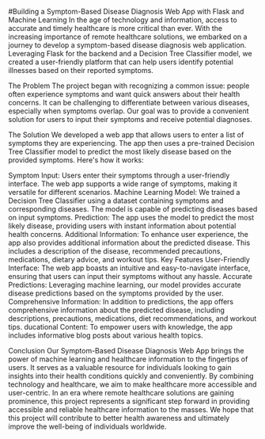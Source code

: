 #Building a Symptom-Based Disease Diagnosis Web App with Flask and Machine Learning
In the age of technology and information, access to accurate and timely healthcare is more critical than ever. With the increasing importance of remote healthcare solutions, we embarked on a journey to develop a symptom-based disease diagnosis web application. Leveraging Flask for the backend and a Decision Tree Classifier model, we created a user-friendly platform that can help users identify potential illnesses based on their reported symptoms.

The Problem
The project began with recognizing a common issue: people often experience symptoms and want quick answers about their health concerns. It can be challenging to differentiate between various diseases, especially when symptoms overlap. Our goal was to provide a convenient solution for users to input their symptoms and receive potential diagnoses.

The Solution
We developed a web app that allows users to enter a list of symptoms they are experiencing. The app then uses a pre-trained Decision Tree Classifier model to predict the most likely disease based on the provided symptoms. Here's how it works:

Symptom Input: Users enter their symptoms through a user-friendly interface. The web app supports a wide range of symptoms, making it versatile for different scenarios.
Machine Learning Model: We trained a Decision Tree Classifier using a dataset containing symptoms and corresponding diseases. The model is capable of predicting diseases based on input symptoms.
Prediction: The app uses the model to predict the most likely disease, providing users with instant information about potential health concerns.
Additional Information: To enhance user experience, the app also provides additional information about the predicted disease. This includes a description of the disease, recommended precautions, medications, dietary advice, and workout tips.
Key Features
User-Friendly Interface: The web app boasts an intuitive and easy-to-navigate interface, ensuring that users can input their symptoms without any hassle.
Accurate Predictions: Leveraging machine learning, our model provides accurate disease predictions based on the symptoms provided by the user.
Comprehensive Information: In addition to predictions, the app offers comprehensive information about the predicted disease, including descriptions, precautions, medications, diet recommendations, and workout tips.
ducational Content: To empower users with knowledge, the app includes informative blog posts about various health topics.

Conclusion
Our Symptom-Based Disease Diagnosis Web App brings the power of machine learning and healthcare information to the fingertips of users. It serves as a valuable resource for individuals looking to gain insights into their health conditions quickly and conveniently. By combining technology and healthcare, we aim to make healthcare more accessible and user-centric. In an era where remote healthcare solutions are gaining prominence, this project represents a significant step forward in providing accessible and reliable healthcare information to the masses. We hope that this project will contribute to better health awareness and ultimately improve the well-being of individuals worldwide.